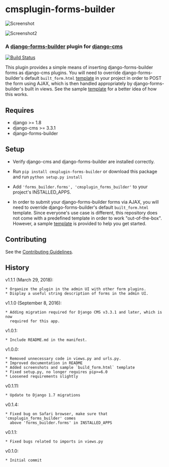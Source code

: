 # cmsplugin-forms-builder

![Screenshot](https://raw.githubusercontent.com/nimbis/cmsplugin-forms-builder/master/screenshots/readme.png)

![Screenshot2](https://raw.githubusercontent.com/nimbis/cmsplugin-forms-builder/master/screenshots/readme2.png)

### A [django-forms-builder](https://github.com/stephenmcd/django-forms-builder) plugin for [django-cms](https://github.com/divio/django-cms)

[![Build Status](https://travis-ci.org/nimbis/cmsplugin-forms-builder.svg?branch=master)](https://travis-ci.org/nimbis/cmsplugin-forms-builder)

This plugin provides a simple means of inserting django-forms-builder forms
as django-cms plugins. You will need to override django-forms-builder's default `built_form.html` [template](https://github.com/stephenmcd/django-forms-builder/blob/master/forms_builder/forms/templates/forms/includes/built_form.html) in your project in order to POST the form using AJAX, which is then handled appropriately by django-forms-builder's built in views. See the sample [template](https://github.com/nimbis/cmsplugin-forms-builder/blob/master/sample/templates/forms/includes/built_form.html) for a better idea of how this works.


## Requires

* django >= 1.8
* django-cms >= 3.3.1
* django-forms-builder


## Setup

* Verify django-cms and django-forms-builder are installed correctly.

* Run `pip install cmsplugin-forms-builder` or download this package and run `python setup.py install`

* Add `'forms_builder.forms', 'cmsplugin_forms_builder'` to your project's INSTALLED_APPS.

* In order to submit your django-forms-builder forms via AJAX, you will need to override django-forms-builder's default `built_form.html` template. Since everyone's use case is different, this repository does not come with a predefined template in order to work "out-of-the-box". However, a sample [template](https://github.com/nimbis/cmsplugin-forms-builder/blob/master/sample/templates/forms/includes/built_form.html) is provided to help you get started.

Contributing
------------

See the [Contributing Guidelines](CONTRIBUTING.md).


## History

v1.1.1 (March 29, 2018):

    * Organize the plugin in the admin UI with other form plugins.
    * Display a useful string description of forms in the admin UI.

v1.1.0 (September 8, 2016):

    * Adding migration required for Django CMS v3.3.1 and later, which is now
      required for this app.

v1.0.1:

    * Include README.md in the manifest.

v1.0.0:

    * Removed unnecessary code in views.py and urls.py.
    * Improved documentation in README
    * Added screenshots and sample `build_form.html` template
    * Fixed setup.py, no longer requires pip>=6.0
    * Loosened requirements slightly

v0.1.11:

    * Update to Django 1.7 migrations

v0.1.4:

	* Fixed bug on Safari browser, make sure that 'cmsplugin_forms_builder' comes
	  above 'forms_builder.forms' in INSTALLED_APPS

v0.1.1:

    * Fixed bugs related to imports in views.py

v0.1.0:

    * Initial commit
